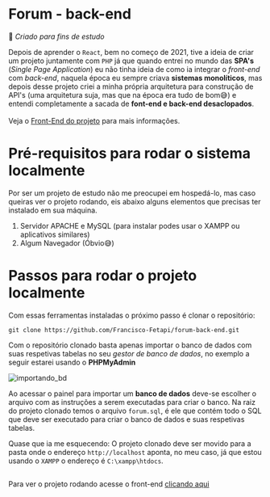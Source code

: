 # Forum - back-end
🚀 _Criado para fins de estudo_

Depois de aprender o `React`, bem no começo de 2021, tive a ideia de criar um projeto juntamente com `PHP` já que quando entrei no mundo das **SPA's** (_Single Page Application_) eu não tinha ideia de como ia integrar o _front-end_ com _back-end_, naquela época eu sempre criava **sistemas monolíticos**, mas depois desse projeto criei a minha própria arquitetura para construção de API's (uma arquitetura suja, mas que na época era tudo de bom😅) e entendi completamente a sacada de **font-end e back-end desaclopados**.
<br /> <br />
Veja o [Front-End do projeto](https://github.com/Francisco-Fetapi/forum-front-end) para mais informações.

# Pré-requisitos para rodar o sistema localmente
Por ser um projeto de estudo não me preocupei em hospedá-lo, mas caso queiras ver o projeto rodando, eis abaixo alguns elementos que precisas ter instalado em sua máquina.

1. Servidor APACHE e MySQL (para instalar podes usar o XAMPP ou aplicativos similares)
2. Algum Navegador (Óbvio😅)

# Passos para rodar o projeto localmente

Com essas ferramentas instaladas o próximo passo é clonar o repositório:
```
git clone https://github.com/Francisco-Fetapi/forum-back-end.git
```

Com o repositório clonado basta apenas importar o banco de dados com suas respetivas tabelas no seu _gestor de banco de dados_, no exemplo a seguir estarei usando o **PHPMyAdmin**

![importando_bd](https://user-images.githubusercontent.com/74926014/175775785-c8792c9a-6d77-425d-b222-292519af9954.PNG)

Ao acessar o painel para importar um __banco de dados__ deve-se escolher o arquivo com as instruções a serem executadas para criar o banco. 
Na raiz do projeto clonado temos o arquivo `forum.sql`, é ele que contém todo o SQL que deve ser executado para criar o banco de dados e suas respetivas tabelas.

Quase que ia me esquecendo: O projeto clonado deve ser movido para a pasta onde o endereço `http://localhost` aponta, no meu caso, já que estou usando o `XAMPP` o endereço é `C:\xampp\htdocs`.

##

Para ver o projeto rodando acesse o front-end [clicando aqui](http://forumfetapi.vercel.app/)
